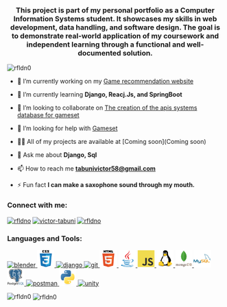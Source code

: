 <h3 align="center"## 📌 Project Overview

This project is part of my personal portfolio as a Computer Information Systems student. It showcases my skills in web development, data handling, and software design. The goal is to demonstrate real-world application of my coursework and independent learning through a functional and well-documented solution.
</h3>

<p align="left"> <img src="https://komarev.com/ghpvc/?username=rfldn0&label=Profile%20views&color=0e75b6&style=flat" alt="rfldn0" /> </p>

- 🔭 I’m currently working on my [Game recommendation website](https://github.com/rfldn0/gameset)

- 🌱 I’m currently learning **Django, Reacj.Js, and SpringBoot**

- 👯 I’m looking to collaborate on [The creation of the apis systems database for gameset](https://github.com/rfldn0/gameset)

- 🤝 I’m looking for help with [Gameset](https://github.com/rfldn0/gameset)

- 👨‍💻 All of my projects are available at [Coming soon](Coming soon)

- 💬 Ask me about **Django, Sql**

- 📫 How to reach me **tabunivictor58@gmail.com**

- ⚡ Fun fact **I can make a saxophone sound through my mouth.**

<h3 align="left">Connect with me:</h3>
<p align="left">
<a href="https://twitter.com/rfldno" target="blank"><img align="center" src="https://raw.githubusercontent.com/rahuldkjain/github-profile-readme-generator/master/src/images/icons/Social/twitter.svg" alt="rfldno" height="30" width="40" /></a>
<a href="https://linkedin.com/in/victor-tabuni" target="blank"><img align="center" src="https://raw.githubusercontent.com/rahuldkjain/github-profile-readme-generator/master/src/images/icons/Social/linked-in-alt.svg" alt="victor-tabuni" height="30" width="40" /></a>
<a href="https://instagram.com/rfldno" target="blank"><img align="center" src="https://raw.githubusercontent.com/rahuldkjain/github-profile-readme-generator/master/src/images/icons/Social/instagram.svg" alt="rfldno" height="30" width="40" /></a>
</p>

<h3 align="left">Languages and Tools:</h3>
<p align="left"> <a href="https://www.blender.org/" target="_blank" rel="noreferrer"> <img src="https://download.blender.org/branding/community/blender_community_badge_white.svg" alt="blender" width="40" height="40"/> </a> <a href="https://www.w3schools.com/css/" target="_blank" rel="noreferrer"> <img src="https://raw.githubusercontent.com/devicons/devicon/master/icons/css3/css3-original-wordmark.svg" alt="css3" width="40" height="40"/> </a> <a href="https://www.djangoproject.com/" target="_blank" rel="noreferrer"> <img src="https://cdn.worldvectorlogo.com/logos/django.svg" alt="django" width="40" height="40"/> </a> <a href="https://git-scm.com/" target="_blank" rel="noreferrer"> <img src="https://www.vectorlogo.zone/logos/git-scm/git-scm-icon.svg" alt="git" width="40" height="40"/> </a> <a href="https://www.w3.org/html/" target="_blank" rel="noreferrer"> <img src="https://raw.githubusercontent.com/devicons/devicon/master/icons/html5/html5-original-wordmark.svg" alt="html5" width="40" height="40"/> </a> <a href="https://www.java.com" target="_blank" rel="noreferrer"> <img src="https://raw.githubusercontent.com/devicons/devicon/master/icons/java/java-original.svg" alt="java" width="40" height="40"/> </a> <a href="https://developer.mozilla.org/en-US/docs/Web/JavaScript" target="_blank" rel="noreferrer"> <img src="https://raw.githubusercontent.com/devicons/devicon/master/icons/javascript/javascript-original.svg" alt="javascript" width="40" height="40"/> </a> <a href="https://www.linux.org/" target="_blank" rel="noreferrer"> <img src="https://raw.githubusercontent.com/devicons/devicon/master/icons/linux/linux-original.svg" alt="linux" width="40" height="40"/> </a> <a href="https://www.mongodb.com/" target="_blank" rel="noreferrer"> <img src="https://raw.githubusercontent.com/devicons/devicon/master/icons/mongodb/mongodb-original-wordmark.svg" alt="mongodb" width="40" height="40"/> </a> <a href="https://www.mysql.com/" target="_blank" rel="noreferrer"> <img src="https://raw.githubusercontent.com/devicons/devicon/master/icons/mysql/mysql-original-wordmark.svg" alt="mysql" width="40" height="40"/> </a> <a href="https://www.postgresql.org" target="_blank" rel="noreferrer"> <img src="https://raw.githubusercontent.com/devicons/devicon/master/icons/postgresql/postgresql-original-wordmark.svg" alt="postgresql" width="40" height="40"/> </a> <a href="https://postman.com" target="_blank" rel="noreferrer"> <img src="https://www.vectorlogo.zone/logos/getpostman/getpostman-icon.svg" alt="postman" width="40" height="40"/> </a> <a href="https://www.python.org" target="_blank" rel="noreferrer"> <img src="https://raw.githubusercontent.com/devicons/devicon/master/icons/python/python-original.svg" alt="python" width="40" height="40"/> </a> <a href="https://unity.com/" target="_blank" rel="noreferrer"> <img src="https://www.vectorlogo.zone/logos/unity3d/unity3d-icon.svg" alt="unity" width="40" height="40"/> </a> </p>

<p><img align="left" src="https://github-readme-stats.vercel.app/api/top-langs?username=rfldn0&show_icons=true&locale=en&layout=compact" alt="rfldn0" /></p>

<p>&nbsp;<img align="center" src="https://github-readme-stats.vercel.app/api?username=rfldn0&show_icons=true&locale=en" alt="rfldn0" /></p>

